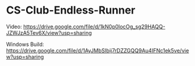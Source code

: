 # CS-Club-Endless-Runner
Video: https://drive.google.com/file/d/1kN0p0locOg_sg29HAQQ-JZWJzA5Tev6X/view?usp=sharing

Windows Build: https://drive.google.com/file/d/1AyJMbSIbij7rDZZGQQ9Au4IFNc1ek5ve/view?usp=sharing
